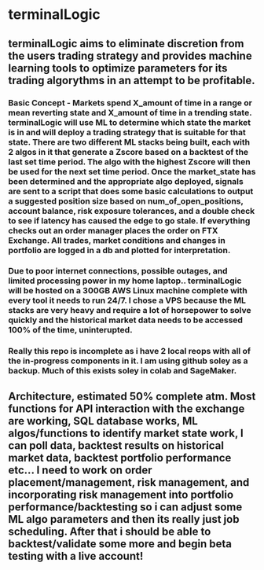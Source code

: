 # terminalLogic

## terminalLogic aims to eliminate discretion from the users trading strategy and provides machine learning tools to optimize parameters for its trading algorythms in an attempt to be profitable.


### Basic Concept - Markets spend X_amount of time in a range or mean reverting state and X_amount of time in a trending state. terminalLogic will use ML to determine which state the market is in and will deploy a trading strategy that is suitable for that state. There are two different ML stacks being built, each with 2 algos in it that generate a Zscore based on a backtest of the last set time period. The algo with the highest Zscore will then be used for the next set time period. Once the market_state has been determined and the appropriate algo deployed, signals are sent to a script that does some basic calculations to output a suggested position size based on num_of_open_positions, account balance, risk exposure tolerances, and a double check to see if latency has caused the edge to go stale. If everything checks out an order manager places the order on FTX Exchange. All trades, market conditions and changes in portfolio are logged in a db and plotted for interpretation. 

### Due to poor internet connections, possible outages, and limited processing power in my home laptop.. terminalLogic will be hosted on a 300GB AWS Linux machine complete with every tool it needs to run 24/7. I chose a VPS because the ML stacks are very heavy and require a lot of horsepower to solve quickly and the historical market data needs to be accessed 100% of the time, uninterupted. 

### Really this repo is incomplete as i have 2 local reops with all of the in-progress components in it. I am using github soley as a backup. Much of this exists soley in colab and SageMaker.

## Architecture, estimated 50% complete atm. Most functions for API interaction with the exchange are working, SQL database works, ML algos/functions to identify market state work, I can poll data, backtest results on historical market data, backtest portfolio performance etc... I need to work on order placement/management, risk management, and incorporating risk management into portfolio performance/backtesting so i can adjust some ML algo parameters and then its really just job scheduling. After that i should be able to backtest/validate some more and begin beta testing with a live account!
